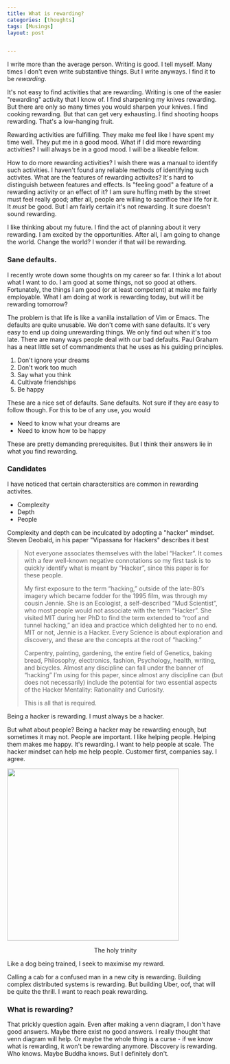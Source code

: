 ```yaml
---
title: What is rewarding?
categories: [thoughts]
tags: [Musings]
layout: post


---
```


I write more than the average person. Writing is good. I tell myself. Many times I don't even write substantive things. But I write anyways. I find it to be _rewarding_.

It's not easy to find activities that are rewarding. Writing is one of the easier "rewarding" activity that I know of. I find sharpening my knives rewarding. But there are only so many times you would sharpen your knives. I find cooking rewarding. But that can get very exhausting. I find shooting hoops rewarding. That's a low-hanging fruit. 

Rewarding activities are fulfilling. They make me feel like I have spent my time well. They put me in a good mood. What if I did more rewarding activities? I will always be in a good mood. I will be a likeable fellow. 

How to do more rewarding activities? I wish there was a manual to identify such activities. I haven't found any reliable methods of identifying such activites. What are the features of rewarding activites? It's hard to distinguish between features and effects. Is "feeling good" a feature of a rewarding activity or an effect of it? I am sure huffing meth by the street must feel really good; after all, people are willing to sacrifice their life for it. It _must_ be good. But I am fairly certain it's not rewarding. It sure doesn't sound rewarding. 

I like thinking about my future. I find the act of planning about it very rewarding. I am excited by the opportunities. After all, I am going to change the world. Change the world? I wonder if that will be rewarding. 

### Sane defaults.

I recently wrote down some thoughts on my career so far. I think a lot about what I want to do. I am good at some things, not so good at others. Fortunately, the things I am good (or at least competent) at make me fairly employable. What I am doing at work is rewarding today, but will it be rewarding tomorrow? 

The problem is that life is like a vanilla installation of Vim or Emacs. The defaults are quite unusable. We don't come with sane defaults. It's very easy to end up doing unrewarding things. We only find out when it's too late. There are many ways people deal with our bad defaults. Paul Graham has a neat little set of commandments that he uses as his guiding principles. 

1. Don't ignore your dreams
2. Don't work too much
3. Say what you think
4. Cultivate friendships
5. Be happy

These are a nice set of defaults. Sane defaults. Not sure if they are easy to follow though. For this to be of any use, you would

- Need to know what your dreams are
- Need to know how to be happy

These are pretty demanding prerequisites. But I think their answers lie in what you find rewarding. 

### Candidates

I have noticed that certain charactersitics are common in rewarding activites. 

- Complexity
- Depth
- People

Complexity and depth can be inculcated by adopting a "hacker" mindset. Steven Deobald, in his paper "Vipassana for Hackers" describes it best

>Not everyone associates themselves with the label “Hacker”. It comes with a few well-known negative connotations so my first task is to quickly identify what is meant by “Hacker”, since this paper is for these people.
>
>My first exposure to the term “hacking,” outside of the late-80’s imagery which became fodder for the 1995 film, was through my cousin Jennie. She is an Ecologist, a self-described “Mud Scientist”, who most people would not associate with the term “Hacker”. She visited MIT during her PhD to find the term extended to “roof and tunnel hacking,” an idea and practice which delighted her to no end. MIT or not, Jennie is a Hacker. Every Science is about exploration and discovery, and these are the concepts at the root of “hacking.”
>
>Carpentry, painting, gardening, the entire field of Genetics, baking bread, Philosophy, electronics, fashion, Psychology, health, writing, and bicycles. Almost any discipline can fall under the banner of “hacking” I’m using for this paper, since almost any discipline can (but does not necessarily) include the potential for two essential aspects of the Hacker Mentality: Rationality and Curiosity.
>
>This is all that is required.

Being a hacker is rewarding. I must always be a hacker. 

But what about people? Being a hacker may be rewarding enough, but sometimes it may not. People are important. I like helping people. Helping them makes me happy. It's rewarding. I want to help people at scale. The hacker mindset can help me help people. Customer first, companies say. I agree.

<img src="https://i.imgur.com/P3S3O8r.png" height="400">

<p style="text-align:center"> The holy trinity</p>

Like a dog being trained, I seek to maximise my reward. 

Calling a cab for a confused man in a new city is rewarding. Building complex distributed systems is rewarding. But building Uber, oof, that will be quite the thrill. I want to reach peak rewarding. 

### What is rewarding?

That prickly question again. Even after making a venn diagram, I don't have good answers. Maybe there exist no good answers. I really thought that venn diagram will help. Or maybe the whole thing is a curse - if we know what is rewarding, it won't be rewarding anymore. Discovery is rewarding. Who knows. Maybe Buddha knows. But I definitely don't.